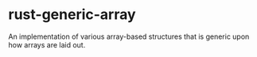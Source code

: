 rust-generic-array
==================

An implementation of various array-based structures that is generic upon how arrays are laid out.
